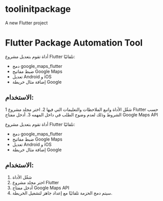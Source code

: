 # toolinitpackage

A new Flutter project
# Flutter Package Automation Tool

أداة تقوم بتعديل مشروع Flutter تلقائيًا:
- دمج google_maps_flutter
- ضبط مفاتيح Google Maps
- تعديل Android و iOS
- إضافة مثال خريطة Google

## الاستخدام:
1 شغّل الأداة واتبع الملاحظات والتعليمات التي فيها 
2. اختر مجلد مشروع Flutter حسب الشروط وذلك لعدم وضوح الطلب في داخل المهمه 
3. أدخل مفتاح Google Maps API

أداة تقوم بتعديل مشروع Flutter تلقائيًا:
- دمج google_maps_flutter
- ضبط مفاتيح Google Maps
- تعديل Android و iOS
- إضافة مثال خريطة Google

## الاستخدام:
1. شغّل الأداة
2. اختر مجلد مشروع Flutter
3. أدخل مفتاح Google Maps API
4. سيتم دمج الحزمة تلقائيًا مع إعداد جاهز لتشغيل الخريطة.
